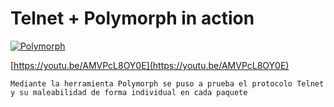 # Telnet + Polymorph in action

[![Polymorph](https://img.youtube.com/vi/AMVPcL8OY0E/1.jpg)](https://youtu.be/AMVPcL8OY0E)

[https://youtu.be/AMVPcL8OY0E](https://youtu.be/AMVPcL8OY0E)

    Mediante la herramienta Polymorph se puso a prueba el protocolo Telnet y su maleabilidad de forma individual en cada paquete
